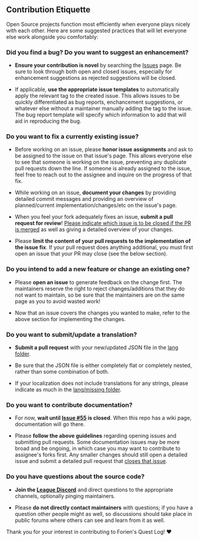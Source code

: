 ## Contribution Etiquette
Open Source projects function most efficiently when everyone plays nicely with each other. Here are some suggested practices that will let everyone else work alongside you comfortably:

### **Did you find a bug? Do you want to suggest an enhancement?**

* **Ensure your contribution is novel** by searching the [Issues](https://github.com/League-of-Foundry-Developers/foundryvtt-forien-quest-log/issues) page. Be sure to look through both open and closed issues, especially for enhancement suggestions as rejected suggestions will be closed.

* If applicable, **use the appropriate issue templates** to automatically apply the relevant tag to the created issue. This allows issues to be quickly differentiated as bug reports, enchancement suggestions, or whatever else without a maintainer manually adding the tag to the issue. The bug report template will specify which information to add that will aid in reproducing the bug.

### **Do you want to fix a currently existing issue?**

* Before working on an issue, please **honor issue assignments** and ask to be assigned to the issue on that issue's page. This allows everyone else to see that someone is working on the issue, preventing any duplicate pull requests down the line. If someone is already assigned to the issue, feel free to reach out to the assignee and inquire on the progress of that fix.

* While working on an issue, **document your changes** by providing detailed commit messages and providing an overview of planned/current implementation/changes/etc on the issue's page. 

* When you feel your fork adequately fixes an issue, **submit a pull request for review**! [Please indicate which issue is to be closed if the PR is merged](https://docs.github.com/en/issues/tracking-your-work-with-issues/linking-a-pull-request-to-an-issue) as well as giving a detailed overview of your changes. 

* Please **limit the content of your pull requests to the implementation of the issue fix**. If your pull request does anything additional, you must first open an issue that your PR may close (see the below section).

### **Do you intend to add a new feature or change an existing one?**

* Please **open an issue** to generate feedback on the change first. The maintainers reserve the right to reject changes/additions that they do not want to maintain, so be sure that the maintainers are on the same page as you to avoid wasted work!

* Now that an issue covers the changes you wanted to make, refer to the above section for implementing the changes.

### **Do you want to submit/update a translation?**

* **Submit a pull request** with your new/updated JSON file in the [lang folder](https://github.com/League-of-Foundry-Developers/foundryvtt-forien-quest-log/tree/master/lang).

* Be sure that the JSON file is either completely flat or completely nested, rather than some combination of both.

* If your localization does not include translations for any strings, please indicate as much in the [lang/missing folder](https://github.com/League-of-Foundry-Developers/foundryvtt-forien-quest-log/tree/master/lang/missing).

### **Do you want to contribute documentation?**

* For now, **wait until [Issue #55](https://github.com/League-of-Foundry-Developers/foundryvtt-forien-quest-log/issues/55) is closed**. When this repo has a wiki page, documentation will go there.

* Please **follow the above guidelines** regarding opening issues and submitting pull requests. Some documentation issues may be more broad and be ongoing, in which case you may want to contribute to assignee's forks first. Any smaller changes should still open a detailed issue and submit a detailed pull request that [closes that issue](https://docs.github.com/en/issues/tracking-your-work-with-issues/linking-a-pull-request-to-an-issue).

### **Do you have questions about the source code?**

* **Join the [League Discord](https://discord.gg/gzemMfHURH)** and direct questions to the appropriate channels, optionally pinging maintainers.

* Please **do not directly contact maintainers** with questions; if you have a question other people might as well, so discussions should take place in public forums where others can see and learn from it as well.

Thank you for your interest in contributing to Forien's Quest Log! :heart:
